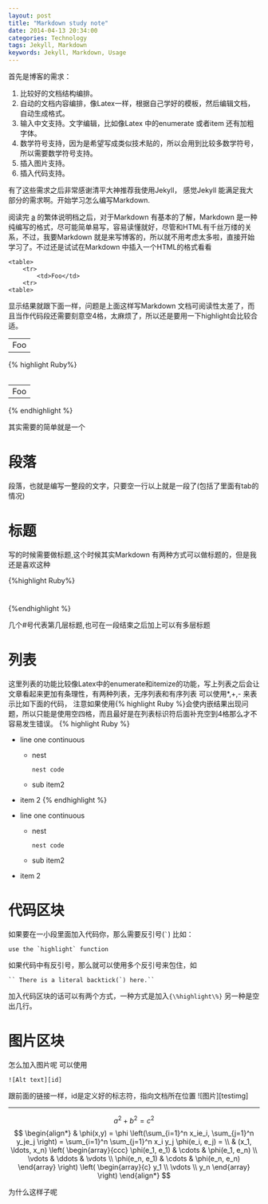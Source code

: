 ```yaml
---
layout: post
title: "Markdown study note"
date: 2014-04-13 20:34:00
categories: Technology
tags: Jekyll, Markdown
keywords: Jekyll, Markdown, Usage
---
```

    
首先是博客的需求：

1. 比较好的文档结构编排。
2. 自动的文档内容编排，像Latex一样，根据自己学好的模板，然后编辑文档，自动生成格式。
3. 输入中文支持。文字编辑，比如像Latex 中的enumerate 或者item 还有加粗字体。
4. 数学符号支持，因为是希望写成类似技术贴的，所以会用到比较多数学符号，所以需要数学符号支持。
5. 插入图片支持。
6. 插入代码支持。

有了这些需求之后非常感谢清平大神推荐我使用Jekyll， 感觉Jekyll 能满足我大部分的需求啊。开始学习怎么编写Markdown.

阅读完 [a][othree] 的繁体说明档之后，对于Markdown 有基本的了解，Markdown 是一种纯编写的格式，尽可能简单易写，容易读懂就好，尽管和HTML有千丝万缕的关系，不过，我要Markdown 就是来写博客的，所以就不用考虑太多啦，直接开始学习了。不过还是试试在Markdown 中插入一个HTML的格式看看

    <table>
        <tr>
            <td>Foo</td>
        <tr>
    <table>

显示结果就跟下面一样，问题是上面这样写Markdown 文档可阅读性太差了，而且当作代码段还需要刻意空4格，太麻烦了，所以还是要用一下highlight会比较合适。

<table>
    <tr>
        <td>Foo</td>
    <tr>
<table>

{% highlight Ruby%}
<table>
    <tr>
       <td>Foo</td>
    <tr>
<table>
{% endhighlight %}

其实需要的简单就是一个

# 段落

段落，也就是编写一整段的文字，只要空一行以上就是一段了(包括了里面有tab的情况)

# 标题

写的时候需要做标题,这个时候其实Markdown 有两种方式可以做标题的，但是我还是喜欢这种

{%highlight Ruby%}
#
##
#####
{%endhighlight %}

几个#号代表第几层标题,也可在一段结束之后加上可以有多层标题

# 列表

这里列表的功能比较像Latex中的enumerate和itemize的功能，写上列表之后会让文章看起来更加有条理性，有两种列表，无序列表和有序列表
可以使用\*,\+,\- 来表示比如下面的代码， 注意如果使用\{\% highlight Ruby \%\}会使内嵌结果出现问题，所以只能是使用空四格，而且最好是在列表标识符后面补充空到4格那么才不容易发生错误。
{% highlight Ruby %}
*   line one 
    continuous
  
    *   nest 

            nest code

    *   sub item2
*   item 2
{% endhighlight %}

*   line one 
    continuous
  
    *   nest 

            nest code

    *   sub item2
*   item 2

# 代码区块
如果要在一小段里面加入代码你，那么需要反引号(`` ` ``) 比如：

    use the `highlight` function
如果代码中有反引号，那么就可以使用多个反引号来包住，如

    `` There is a literal backtick(`) here.``

加入代码区块的话可以有两个方式，一种方式是加入`{\%highlight\%}` 另一种是空出几行。

# 图片区块
怎么加入图片呢
可以使用

    ![Alt text][id]
跟前面的链接一样，id是定义好的标志符，指向文档所在位置 ![图片][testimg]



* * *

$$a^2+b^2=c^2$$
$$
\begin{align*}
  & \phi(x,y) = \phi \left(\sum_{i=1}^n x_ie_i, \sum_{j=1}^n y_je_j \right)
  = \sum_{i=1}^n \sum_{j=1}^n x_i y_j \phi(e_i, e_j) = \\
  & (x_1, \ldots, x_n) \left( \begin{array}{ccc}
      \phi(e_1, e_1) & \cdots & \phi(e_1, e_n) \\
      \vdots & \ddots & \vdots \\
      \phi(e_n, e_1) & \cdots & \phi(e_n, e_n)
    \end{array} \right)
  \left( \begin{array}{c}
      y_1 \\
      \vdots \\
      y_n
    \end{array} \right)
\end{align*}
$$

为什么这样子呢

[othree]: http://markwodn.tw/#p

